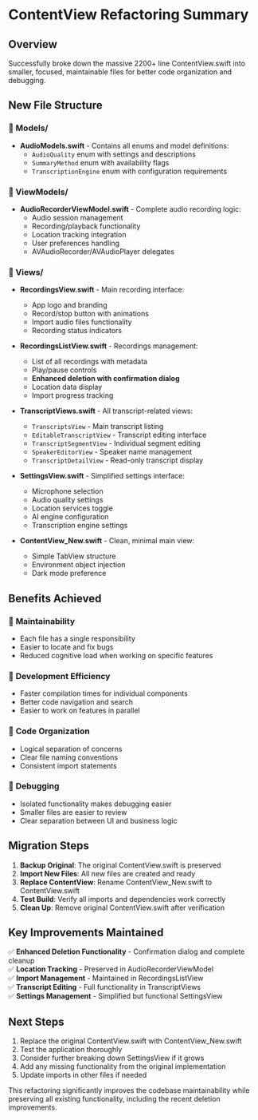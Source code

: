 # ContentView Refactoring Summary

## Overview
Successfully broke down the massive 2200+ line ContentView.swift into smaller, focused, maintainable files for better code organization and debugging.

## New File Structure

### 📁 Models/
- **AudioModels.swift** - Contains all enums and model definitions:
  - `AudioQuality` enum with settings and descriptions
  - `SummaryMethod` enum with availability flags
  - `TranscriptionEngine` enum with configuration requirements

### 📁 ViewModels/
- **AudioRecorderViewModel.swift** - Complete audio recording logic:
  - Audio session management
  - Recording/playback functionality
  - Location tracking integration
  - User preferences handling
  - AVAudioRecorder/AVAudioPlayer delegates

### 📁 Views/
- **RecordingsView.swift** - Main recording interface:
  - App logo and branding
  - Record/stop button with animations
  - Import audio files functionality
  - Recording status indicators

- **RecordingsListView.swift** - Recordings management:
  - List of all recordings with metadata
  - Play/pause controls
  - **Enhanced deletion with confirmation dialog**
  - Location data display
  - Import progress tracking

- **TranscriptViews.swift** - All transcript-related views:
  - `TranscriptsView` - Main transcript listing
  - `EditableTranscriptView` - Transcript editing interface
  - `TranscriptSegmentView` - Individual segment editing
  - `SpeakerEditorView` - Speaker name management
  - `TranscriptDetailView` - Read-only transcript display

- **SettingsView.swift** - Simplified settings interface:
  - Microphone selection
  - Audio quality settings
  - Location services toggle
  - AI engine configuration
  - Transcription engine settings

- **ContentView_New.swift** - Clean, minimal main view:
  - Simple TabView structure
  - Environment object injection
  - Dark mode preference

## Benefits Achieved

### 🔧 **Maintainability**
- Each file has a single responsibility
- Easier to locate and fix bugs
- Reduced cognitive load when working on specific features

### 🚀 **Development Efficiency**
- Faster compilation times for individual components
- Better code navigation and search
- Easier to work on features in parallel

### 📱 **Code Organization**
- Logical separation of concerns
- Clear file naming conventions
- Consistent import statements

### 🐛 **Debugging**
- Isolated functionality makes debugging easier
- Smaller files are easier to review
- Clear separation between UI and business logic

## Migration Steps

1. **Backup Original**: The original ContentView.swift is preserved
2. **Import New Files**: All new files are created and ready
3. **Replace ContentView**: Rename ContentView_New.swift to ContentView.swift
4. **Test Build**: Verify all imports and dependencies work correctly
5. **Clean Up**: Remove original ContentView.swift after verification

## Key Improvements Maintained

✅ **Enhanced Deletion Functionality** - Confirmation dialog and complete cleanup  
✅ **Location Tracking** - Preserved in AudioRecorderViewModel  
✅ **Import Management** - Maintained in RecordingsListView  
✅ **Transcript Editing** - Full functionality in TranscriptViews  
✅ **Settings Management** - Simplified but functional SettingsView  

## Next Steps

1. Replace the original ContentView.swift with ContentView_New.swift
2. Test the application thoroughly
3. Consider further breaking down SettingsView if it grows
4. Add any missing functionality from the original implementation
5. Update imports in other files if needed

This refactoring significantly improves the codebase maintainability while preserving all existing functionality, including the recent deletion improvements.